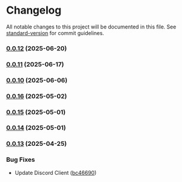 # Changelog

All notable changes to this project will be documented in this file. See [standard-version](https://github.com/conventional-changelog/standard-version) for commit guidelines.

### [0.0.12](https://github.com/Hiroshi025/Nebura-AI/compare/v0.0.16...v0.0.12) (2025-06-20)

### [0.0.11](https://github.com/Hiroshi025/Nebura-AI/compare/v0.0.16...v0.0.11) (2025-06-17)

### [0.0.10](https://github.com/Hiroshi025/Nebura-AI/compare/v0.0.16...v0.0.10) (2025-06-06)

### [0.0.16](https://github.com/Hiroshi025/Nebura-AI/compare/v0.0.15...v0.0.16) (2025-05-02)

### [0.0.15](https://github.com/Hiroshi025/Nebura-AI/compare/v0.0.14...v0.0.15) (2025-05-01)

### [0.0.14](https://github.com/Hiroshi025/Nebura-AI/compare/v0.0.13...v0.0.14) (2025-05-01)

### [0.0.13](https://github.com/Hiroshi025/Nebura-AI/compare/v0.0.12...v0.0.13) (2025-04-25)


### Bug Fixes

* Update Discord Client ([bc46690](https://github.com/Hiroshi025/Nebura-AI/commit/bc46690a8a41bfd61ab21e76692a1b5bf65844a7))
